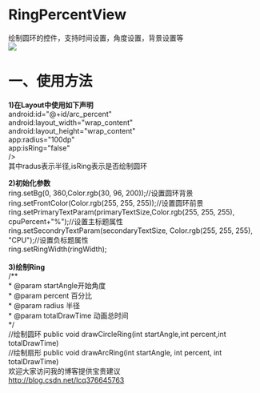 # RingPercentView
绘制圆环的控件，支持时间设置，角度设置，背景设置等
<br>
<img src="https://github.com/lichangqiang/RingPercentView/blob/master/ring.gif"/>
<br>
<h1>一、使用方法</h1>
<b>1)在Layout中使用如下声明</b></br>
<com.magic.circlepercentdemo.RingPercentView</br>
        android:id="@+id/arc_percent"</br>
        android:layout_width="wrap_content"</br>
        android:layout_height="wrap_content"</br>
        app:radius="100dp"</br>
        app:isRing="false"</br>
        /></br>
        其中radus表示半径,isRing表示是否绘制圆环</br>
        
<b>2)初始化参数</b></br>
ring.setBg(0, 360,Color.rgb(30, 96, 200));//设置圆环背景</br>
		ring.setFrontColor(Color.rgb(255, 255, 255));//设置圆环前景</br>
		ring.setPrimaryTextParam(primaryTextSize,Color.rgb(255, 255, 255), cpuPercent+"%");//设置主标题属性</br>
		ring.setSecondryTextParam(secondaryTextSize, Color.rgb(255, 255, 255), "CPU");//设置负标题属性</br>
		ring.setRingWidth(ringWidth);</br>
		</br>
<b>3)绘制Ring</b></br>
/**</br>
	 * @param startAngle开始角度</br>
	 * @param percent 百分比</br>
	 * @param radius 半径</br>
	 * @param totalDrawTime 动画总时间</br>
	 */</br>
	//绘制圆环
	public void drawCircleRing(int startAngle,int percent,int totalDrawTime)</br>
	//绘制扇形
        public void drawArcRing(int startAngle,  int  percent, int totalDrawTime) 
</br>欢迎大家访问我的博客提供宝贵建议</br>
<a href='http://blog.csdn.net/lcq376645763'>http://blog.csdn.net/lcq376645763</a></br>
